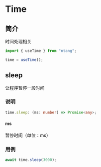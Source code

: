 # Time

## 简介

时间处理相关

```typescript
import { useTime } from "ntang";

time = useTime();
```

## sleep

让程序暂停一段时间

### 说明

```typescript
time.sleep: (ms: number) => Promise<any>;
```

#### ms

暂停时间（单位：ms）

### 用例

```typescript
await time.sleep(3000);
```
